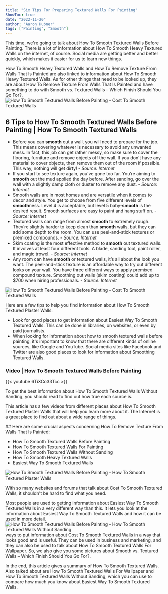 ```yaml
---
title: "Six Tips For Preparing Textured Walls For Painting"
ShowToc: true 
date: "2022-11-20"
author: "Aaron Hubner" 
tags: ["Painting", "Smooth"]
---
```


	
This time, we're going to talk about How To Smooth Textured Walls Before Painting. There is a lot of information about How To Smooth Heavy Textured Walls on the internet, of course. Social media are getting better and better quickly, which makes it easier for us to learn new things.

How To Smooth Heavy Textured Walls and How To Remove Texture From Walls That Is Painted are also linked to information about How To Smooth Heavy Textured Walls. As for other things that need to be looked up, they are about How To Remove Texture From Walls That Is Painted and have something to do with Smooth vs. Textured Walls – Which Finish Should You Go For?.
<img loading="lazy" src="https://i.pinimg.com/originals/81/97/b9/8197b95289eb9281124c89f478683dec.jpg" onerror="this.onerror=null;this.src='https://blogger.googleusercontent.com/img/a/AVvXsEhe7F7TRXHtjiKvHb5vS7DmnxvpHiDyoYyYvm1nHB3Qp2_w3BnM6A2eq4v7FYxCC9bfZt3a9vIMtAYEKUiaDQbHMg-ViyGmRIj39MLp0bGFfgfYw1Dc9q_H-T0wiTm3l0Uq42dETrN9eC8aGJ9_IORZsxST1AcLR7np1koOfcc7tnHa4S8Mwz_xD9d0=s16000';" alt="How To Smooth Textured Walls Before Painting - Cost To Smooth Textured Walls" >

## 6 Tips to How To Smooth Textured Walls Before Painting | How To Smooth Textured Walls
-   Before you can **smooth** out a wall, you will need to prepare for the job. This means covering whatever is necessary to avoid any unwanted mess. In fact, this job can get rather messy, so make sure to cover the flooring, furniture and remove objects off the wall. If you don’t have any material to cover objects, then remove them out of the room if possible. This way, nothing will get dirty! - <cite>Source: Internet</cite>
-   If you start to see texture again, you’ve gone too far. You’re aiming to **smooth** out the mud applied the day before. After sanding, go over the wall with a slightly damp cloth or duster to remove any dust. - <cite>Source: Internet</cite>
-   Smooth walls are in most homes and are versatile when it comes to decor and style. You get to choose from five different levels of **smooth**ness. Level 4 is acceptable, but level 5 baby-**smooth** is the desired result. Smooth surfaces are easy to paint and hang stuff on. - <cite>Source: Internet</cite>
-   Textured walls can range from almost **smooth** to extremely rough. They’re slightly harder to keep clean than **smooth** walls, but they can add some depth to the room. You can use peel-and-stick textures or premixed compounds. - <cite>Source: Internet</cite>
-   Skim coating is the most effective method to **smooth** out textured walls. It involves at least four different tools. A blade, sanding tool, paint roller, and magic trowel. - <cite>Source: Internet</cite>
-   Any room can have **smooth** or textured walls, it’s all about the look you want. The peel-and-stick texture is an affordable way to try out different looks on your wall. You have three different ways to apply premixed compound texture. Smoothing out walls (skim coating) could add up to $700 when hiring professionals. - <cite>Source: Internet</cite>


<img loading="lazy" src="http://r2rfaux.com/ab2.jpg" onerror="this.onerror=null;this.src='https://blogger.googleusercontent.com/img/a/AVvXsEhe7F7TRXHtjiKvHb5vS7DmnxvpHiDyoYyYvm1nHB3Qp2_w3BnM6A2eq4v7FYxCC9bfZt3a9vIMtAYEKUiaDQbHMg-ViyGmRIj39MLp0bGFfgfYw1Dc9q_H-T0wiTm3l0Uq42dETrN9eC8aGJ9_IORZsxST1AcLR7np1koOfcc7tnHa4S8Mwz_xD9d0=s16000';" alt="How To Smooth Textured Walls Before Painting - Cost To Smooth Textured Walls" >

Here are a few tips to help you find information about How To Smooth Textured Plaster Walls:
- Look for good places to get information about Easiest Way To Smooth Textured Walls. This can be done in libraries, on websites, or even by paid journalists.
- When looking for information about how to smooth textured walls before painting, it's important to know that there are different kinds of online sources, like Google and YouTube. Social media sites like Facebook and Twitter are also good places to look for information about Smoothing Textured Walls.

### Video | How To Smooth Textured Walls Before Painting
{{< youtube 6TiXCo33Tcc >}} 

To get the best information about How To Smooth Textured Walls Without Sanding, you should read to find out how true each source is.

This article has a few videos from different places about How To Smooth Textured Plaster Walls that will help you learn more about it. The Internet is a great place to find out about a wide range of things.
<script async="async" data-cfasync="false" src="//normallydemandedalter.com/fe63df3c5408708b15d8dc3d9b206b31/invoke.js"></script>
<div id="container-fe63df3c5408708b15d8dc3d9b206b31"></div>
## Here are some crucial aspects concerning How To Remove Texture From Walls That Is Painted:

- How To Smooth Textured Walls Before Painting
- How To Smooth Textured Walls For Painting
- How To Smooth Textured Walls Without Sanding
- How To Smooth Heavy Textured Walls
- Easiest Way To Smooth Textured Walls

 <img loading="lazy" src="https://cdn.vox-cdn.com/thumbor/_iX2J7frejlA7LwYetT60lkFQl8=/0x0:3000x3000/1720x0/filters:focal(0x0:3000x3000):no_upscale()/cdn.vox-cdn.com/uploads/chorus_asset/file/19500153/smooth_layers.jpg" onerror="this.onerror=null;this.src='https://blogger.googleusercontent.com/img/a/AVvXsEhe7F7TRXHtjiKvHb5vS7DmnxvpHiDyoYyYvm1nHB3Qp2_w3BnM6A2eq4v7FYxCC9bfZt3a9vIMtAYEKUiaDQbHMg-ViyGmRIj39MLp0bGFfgfYw1Dc9q_H-T0wiTm3l0Uq42dETrN9eC8aGJ9_IORZsxST1AcLR7np1koOfcc7tnHa4S8Mwz_xD9d0=s16000';" alt="How To Smooth Textured Walls Before Painting - How To Smooth Textured Plaster Walls" >

With so many websites and forums that talk about Cost To Smooth Textured Walls, it shouldn't be hard to find what you need.

Most people are used to getting information about Easiest Way To Smooth Textured Walls in a very different way than this. It lets you look at the information about Easiest Way To Smooth Textured Walls and how it can be used in more detail.
<img loading="lazy" src="https://i.pinimg.com/originals/1d/6c/7d/1d6c7d56c1b9590e3279eebc83f5725e.jpg" onerror="this.onerror=null;this.src='https://blogger.googleusercontent.com/img/a/AVvXsEhe7F7TRXHtjiKvHb5vS7DmnxvpHiDyoYyYvm1nHB3Qp2_w3BnM6A2eq4v7FYxCC9bfZt3a9vIMtAYEKUiaDQbHMg-ViyGmRIj39MLp0bGFfgfYw1Dc9q_H-T0wiTm3l0Uq42dETrN9eC8aGJ9_IORZsxST1AcLR7np1koOfcc7tnHa4S8Mwz_xD9d0=s16000';" alt="How To Smooth Textured Walls Before Painting - How To Smooth Textured Walls Without Sanding" >
ways to put information about Cost To Smooth Textured Walls in a way that looks good and is useful. They can be used in business and marketing, and they can also be used to talk about How To Smooth Textured Walls For Wallpaper. So, we also give you some pictures about Smooth vs. Textured Walls – Which Finish Should You Go For?.

In the end, this article gives a summary of How To Smooth Textured Walls. Also talked about are How To Smooth Textured Walls For Wallpaper and How To Smooth Textured Walls Without Sanding, which you can use to compare how much you know about Easiest Way To Smooth Textured Walls.
	
	
	
	

